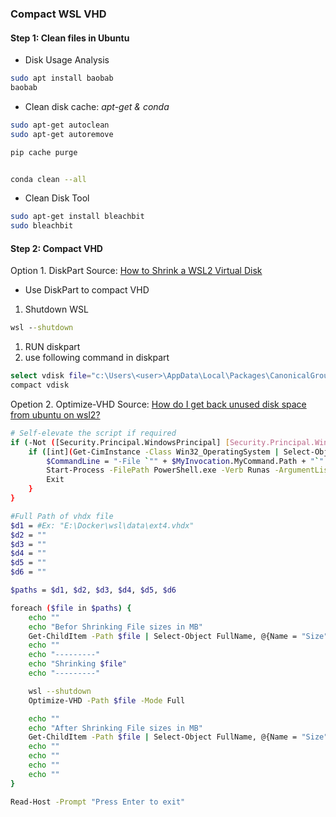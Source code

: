 ### Compact WSL VHD 

#### Step 1: Clean files in Ubuntu 

- Disk Usage Analysis 
```bash
sudo apt install baobab
baobab
```
- Clean disk cache: _apt-get & conda_
```bash
sudo apt-get autoclean
sudo apt-get autoremove

pip cache purge


conda clean --all

```

- Clean Disk Tool
```bash
sudo apt-get install bleachbit
sudo bleachbit
```

#### Step 2: Compact VHD

Option 1. DiskPart 
Source: [How to Shrink a WSL2 Virtual Disk](https://stephenreescarter.net/how-to-shrink-a-wsl2-virtual-disk/)
- Use DiskPart to compact VHD
1. Shutdown WSL
```cmd
wsl --shutdown
```
1. RUN diskpart 
2. use following command in diskpart 
```bash
select vdisk file="c:\Users\<user>\AppData\Local\Packages\CanonicalGroupLimited.UbuntuonWindows_79rhkp1fndgsc\LocalState\ext4.vhdx"
compact vdisk
```

Opetion 2. Optimize-VHD
Source: [How do I get back unused disk space from ubuntu on wsl2?](https://superuser.com/questions/1606213/how-do-i-get-back-unused-disk-space-from-ubuntu-on-wsl2)
```bash
# Self-elevate the script if required
if (-Not ([Security.Principal.WindowsPrincipal] [Security.Principal.WindowsIdentity]::GetCurrent()).IsInRole([Security.Principal.WindowsBuiltInRole] 'Administrator')) {
    if ([int](Get-CimInstance -Class Win32_OperatingSystem | Select-Object -ExpandProperty BuildNumber) -ge 6000) {
        $CommandLine = "-File `"" + $MyInvocation.MyCommand.Path + "`" " + $MyInvocation.UnboundArguments
        Start-Process -FilePath PowerShell.exe -Verb Runas -ArgumentList $CommandLine
        Exit
    }
}

#Full Path of vhdx file
$d1 = #Ex: "E:\Docker\wsl\data\ext4.vhdx"
$d2 = ""
$d3 = ""
$d4 = ""
$d5 = ""
$d6 = ""

$paths = $d1, $d2, $d3, $d4, $d5, $d6

foreach ($file in $paths) {
    echo ""
    echo "Befor Shrinking File sizes in MB"
    Get-ChildItem -Path $file | Select-Object FullName, @{Name = "Size"; E = { $_.Length / 1MB } }
    echo ""
    echo "---------"
    echo "Shrinking $file"
    echo "---------"

    wsl --shutdown
    Optimize-VHD -Path $file -Mode Full

    echo ""
    echo "After Shrinking File sizes in MB"
    Get-ChildItem -Path $file | Select-Object FullName, @{Name = "Size"; E = { $_.Length / 1MB } }
    echo ""
    echo ""
    echo ""
    echo ""
}

Read-Host -Prompt "Press Enter to exit"

```


